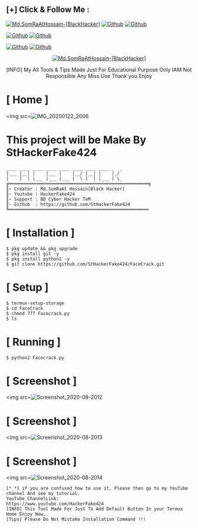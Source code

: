 ## [+] Click & Follow Me :
<a href="https://www.google.com.bd/maps/place/Bangladesh"><img title="Md.SomRaAtHossain-[BlackHacker]" src="https://img.shields.io/badge/MADE%20IN-BANGLADESH-green?colorA=%23ff0000&colorB=%23017e40&style=for-the-badge&logo=map"></a>
[![Github](https://img.shields.io/badge/Github-StHackerFake424-green?style=for-the-badge&logo=github)](https://github.com/StHackerFake424)</a>
[![Github](https://img.shields.io/badge/Chat-WhatsAppGroup-blue?style=for-the-badge&logo=whatsapp)](https://chat.whatsapp.com/FNzdC5zAZ5g6FWV6JlneLd)</a>
</p>

[![Github](https://img.shields.io/badge/Facebook-Md.SomraatHossain-blue?style=flat-square&logo=facebook)](https://fb.com/md.somraat.hossain.2)</a>
[![Github](https://img.shields.io/badge/YOUTUBE-HackerFake424-red?style=flat-square&logo=youtube)](https://www.youtube.com/HackerFake424)</a>
</p>

[![Github](https://img.shields.io/badge/Twitter-Md.SomraatHossain-red?style=for-the-badge&logo=twitter)](https://www.twitter.com/hackerfake424)</a>
[![Github](https://img.shields.io/badge/Instagram-Md.Somraat.Hossain-red?style=for-the-badge&logo=instagram)](https://www.instagram.com/md.somraat.hossain.2)</a>
</p>

<p align="center">
<a href="https://user-images.githubusercontent.com/66360838/86471289-ef71a780-bd5e-11ea-837f-c372257050d9.jpg"><img title="Md.SomRaAtHossain-[BlackHacker]" src="https://img.shields.io/badge/Md.SomRaAt%20Hossain-[BlackHacker]-green?colorA=6f1111&colorB=0f1111&style=for-the-badge&logo=hacker"></a>
<p align="center">
      [INFO] My All Tools & Tips Made Just For Educational Purpose Only IAM Not Responsible Any Miss Use Thank you Enjoy
</p>

# [ Home ]
<img src=![IMG_20200122_2006](https://user-images.githubusercontent.com/66360838/86471289-ef71a780-bd5e-11ea-837f-c372257050d9.jpg)

# This project will be Make By StHackerFake424

```
____ ____ ____ ____ ____ ____ ____ ____ _  _          
|___ |__| |    |___ |    |__/ |__| |    |_/           
|    |  | |___ |___ |___ |  \ |  | |___ | \_
╔═════════════════════════════════════════════════════╗
║➢ Creator : Md.SomRaAt Hossain[Black Hacker]
║➣ Youtube : HackerFake424                            
║➢ Support : BD Cyber Hacker TeM                      
║➣ Github  : https://github.com/StHackerFake424
╚═════════════════════════════════════════════════════

```

# [ Installation ]
```
$ pkg update && pkg upgrade
$ pkg install git -y
$ pkg install python2 -y
$ git clone https://github.com/StHackerFake424/FaceCrack.git
```

# [ Setup ]
```
​$ termux-setup-storage
$ cd FaceCrack
$ chmod 777 Facecrack.py
$ ls
```
# [ Running ]
```
​$ python2 Facecrack.py

```
# [ Screenshot ]
<img src=![Screenshot_2020-08-2012](https://user-images.githubusercontent.com/66360838/86504732-3fdc1a00-bdde-11ea-8057-e8b8a3bed77c.jpg)

# [ Screenshot ]
<img src=![Screenshot_2020-08-2013](https://user-images.githubusercontent.com/66360838/86504742-58e4cb00-bdde-11ea-9208-078e214c1cf5.jpg)

# [ Screenshot ]
<img src=![Screenshot_2020-08-2014](https://user-images.githubusercontent.com/66360838/86504752-7a45b700-bdde-11ea-8594-5f28c5d2a5bc.jpg)

```
[*_*] if you are confused how to use it, Please then go to my YouTube channel And see my tutorial.
YouTube ChannelLink:
https://www.youtube.com/HackerFake424
[INFO] This Tool Made For Just To Add Default Button In your Termux Home Enjoy Now..
[Tips] Please Do Not Mistake Installation Command !!!
```
